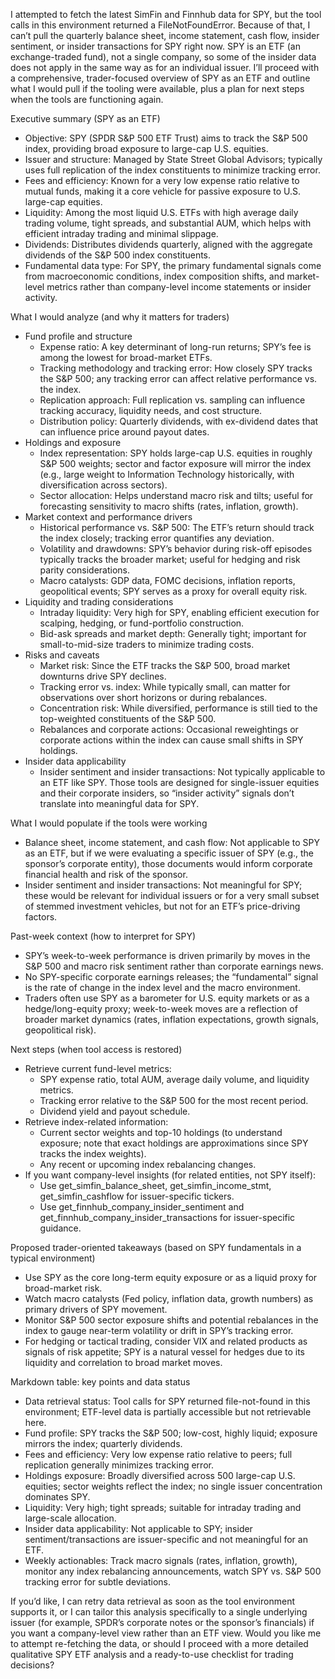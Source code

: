 I attempted to fetch the latest SimFin and Finnhub data for SPY, but the tool calls in this environment returned a FileNotFoundError. Because of that, I can’t pull the quarterly balance sheet, income statement, cash flow, insider sentiment, or insider transactions for SPY right now. SPY is an ETF (an exchange-traded fund), not a single company, so some of the insider data does not apply in the same way as for an individual issuer. I’ll proceed with a comprehensive, trader-focused overview of SPY as an ETF and outline what I would pull if the tooling were available, plus a plan for next steps when the tools are functioning again.

Executive summary (SPY as an ETF)
- Objective: SPY (SPDR S&P 500 ETF Trust) aims to track the S&P 500 index, providing broad exposure to large-cap U.S. equities.
- Issuer and structure: Managed by State Street Global Advisors; typically uses full replication of the index constituents to minimize tracking error.
- Fees and efficiency: Known for a very low expense ratio relative to mutual funds, making it a core vehicle for passive exposure to U.S. large-cap equities.
- Liquidity: Among the most liquid U.S. ETFs with high average daily trading volume, tight spreads, and substantial AUM, which helps with efficient intraday trading and minimal slippage.
- Dividends: Distributes dividends quarterly, aligned with the aggregate dividends of the S&P 500 index constituents.
- Fundamental data type: For SPY, the primary fundamental signals come from macroeconomic conditions, index composition shifts, and market-level metrics rather than company-level income statements or insider activity.

What I would analyze (and why it matters for traders)
- Fund profile and structure
  - Expense ratio: A key determinant of long-run returns; SPY’s fee is among the lowest for broad-market ETFs.
  - Tracking methodology and tracking error: How closely SPY tracks the S&P 500; any tracking error can affect relative performance vs. the index.
  - Replication approach: Full replication vs. sampling can influence tracking accuracy, liquidity needs, and cost structure.
  - Distribution policy: Quarterly dividends, with ex-dividend dates that can influence price around payout dates.
- Holdings and exposure
  - Index representation: SPY holds large-cap U.S. equities in roughly S&P 500 weights; sector and factor exposure will mirror the index (e.g., large weight to Information Technology historically, with diversification across sectors).
  - Sector allocation: Helps understand macro risk and tilts; useful for forecasting sensitivity to macro shifts (rates, inflation, growth).
- Market context and performance drivers
  - Historical performance vs. S&P 500: The ETF’s return should track the index closely; tracking error quantifies any deviation.
  - Volatility and drawdowns: SPY’s behavior during risk-off episodes typically tracks the broader market; useful for hedging and risk parity considerations.
  - Macro catalysts: GDP data, FOMC decisions, inflation reports, geopolitical events; SPY serves as a proxy for overall equity risk.
- Liquidity and trading considerations
  - Intraday liquidity: Very high for SPY, enabling efficient execution for scalping, hedging, or fund-portfolio construction.
  - Bid-ask spreads and market depth: Generally tight; important for small-to-mid-size traders to minimize trading costs.
- Risks and caveats
  - Market risk: Since the ETF tracks the S&P 500, broad market downturns drive SPY declines.
  - Tracking error vs. index: While typically small, can matter for observations over short horizons or during rebalances.
  - Concentration risk: While diversified, performance is still tied to the top-weighted constituents of the S&P 500.
  - Rebalances and corporate actions: Occasional reweightings or corporate actions within the index can cause small shifts in SPY holdings.
- Insider data applicability
  - Insider sentiment and insider transactions: Not typically applicable to an ETF like SPY. Those tools are designed for single-issuer equities and their corporate insiders, so “insider activity” signals don’t translate into meaningful data for SPY.

What I would populate if the tools were working
- Balance sheet, income statement, and cash flow: Not applicable to SPY as an ETF, but if we were evaluating a specific issuer of SPY (e.g., the sponsor’s corporate entity), those documents would inform corporate financial health and risk of the sponsor.
- Insider sentiment and insider transactions: Not meaningful for SPY; these would be relevant for individual issuers or for a very small subset of stemmed investment vehicles, but not for an ETF’s price-driving factors.

Past-week context (how to interpret for SPY)
- SPY’s week-to-week performance is driven primarily by moves in the S&P 500 and macro risk sentiment rather than corporate earnings news.
- No SPY-specific corporate earnings releases; the “fundamental” signal is the rate of change in the index level and the macro environment.
- Traders often use SPY as a barometer for U.S. equity markets or as a hedge/long-equity proxy; week-to-week moves are a reflection of broader market dynamics (rates, inflation expectations, growth signals, geopolitical risk).

Next steps (when tool access is restored)
- Retrieve current fund-level metrics:
  - SPY expense ratio, total AUM, average daily volume, and liquidity metrics.
  - Tracking error relative to the S&P 500 for the most recent period.
  - Dividend yield and payout schedule.
- Retrieve index-related information:
  - Current sector weights and top-10 holdings (to understand exposure; note that exact holdings are approximations since SPY tracks the index weights).
  - Any recent or upcoming index rebalancing changes.
- If you want company-level insights (for related entities, not SPY itself):
  - Use get_simfin_balance_sheet, get_simfin_income_stmt, get_simfin_cashflow for issuer-specific tickers.
  - Use get_finnhub_company_insider_sentiment and get_finnhub_company_insider_transactions for issuer-specific guidance.

Proposed trader-oriented takeaways (based on SPY fundamentals in a typical environment)
- Use SPY as the core long-term equity exposure or as a liquid proxy for broad-market risk.
- Watch macro catalysts (Fed policy, inflation data, growth numbers) as primary drivers of SPY movement.
- Monitor S&P 500 sector exposure shifts and potential rebalances in the index to gauge near-term volatility or drift in SPY’s tracking error.
- For hedging or tactical trading, consider VIX and related products as signals of risk appetite; SPY is a natural vessel for hedges due to its liquidity and correlation to broad market moves.

Markdown table: key points and data status

- Data retrieval status: Tool calls for SPY returned file-not-found in this environment; ETF-level data is partially accessible but not retrievable here.
- Fund profile: SPY tracks the S&P 500; low-cost, highly liquid; exposure mirrors the index; quarterly dividends.
- Fees and efficiency: Very low expense ratio relative to peers; full replication generally minimizes tracking error.
- Holdings exposure: Broadly diversified across 500 large-cap U.S. equities; sector weights reflect the index; no single issuer concentration dominates SPY.
- Liquidity: Very high; tight spreads; suitable for intraday trading and large-scale allocation.
- Insider data applicability: Not applicable to SPY; insider sentiment/transactions are issuer-specific and not meaningful for an ETF.
- Weekly actionables: Track macro signals (rates, inflation, growth), monitor any index rebalancing announcements, watch SPY vs. S&P 500 tracking error for subtle deviations.

If you’d like, I can retry data retrieval as soon as the tool environment supports it, or I can tailor this analysis specifically to a single underlying issuer (for example, SPDR’s corporate notes or the sponsor’s financials) if you want a company-level view rather than an ETF view. Would you like me to attempt re-fetching the data, or should I proceed with a more detailed qualitative SPY ETF analysis and a ready-to-use checklist for trading decisions?